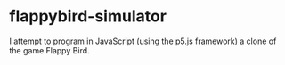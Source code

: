 # flappybird-simulator
I attempt to program in JavaScript (using the p5.js framework) a clone of the game Flappy Bird.
